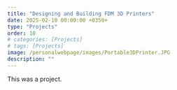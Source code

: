 ```yaml
---
title: "Designing and Building FDM 3D Printers"
date: 2025-02-10 00:00:00 +0350+
type: "Projects"
order: 10
# categories: [Projects]
# tags: [Projects]
image: /personalwebpage/images/Portable3DPrinter.JPG
description: ""
---
```


This was a project.
